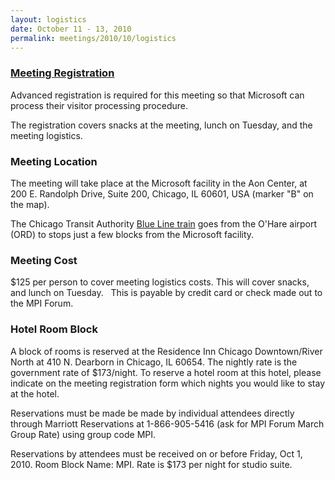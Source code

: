 ```yaml
---
layout: logistics
date: October 11 - 13, 2010
permalink: meetings/2010/10/logistics
---
```


### [Meeting Registration](https://www.ornl.gov/ccsd_registrations/nccs_mpi_forums/)

Advanced registration is required for this meeting so that Microsoft can process their visitor processing procedure.

The registration covers snacks at the meeting, lunch on Tuesday, and the meeting logistics.

### Meeting Location

The meeting will take place at the Microsoft facility in the Aon Center, at 200 E. Randolph Drive, Suite 200, Chicago, IL 60601, USA (marker "B" on the map).

The Chicago Transit Authority [Blue Line train](http://www.transitchicago.com/riding_cta/systemguide/blueline.aspx) goes from the O'Hare airport (ORD) to stops just a few blocks from the Microsoft facility.

### Meeting Cost

$125 per person to cover meeting logistics costs. This will cover snacks, and lunch on Tuesday.   This is payable by credit card or check made out to the MPI Forum.

### Hotel Room Block

A block of rooms is reserved at the Residence Inn Chicago Downtown/River North at 410 N. Dearborn in Chicago, IL 60654\. The nightly rate is the government rate of $173/night. To reserve a hotel room at this hotel, please indicate on the meeting registration form which nights you would like to stay at the hotel.

Reservations must be made be made by individual attendees directly through Marriott Reservations at 1-866-905-5416 (ask for MPI Forum March Group Rate) using group code MPI.

Reservations by attendees must be received on or before Friday, Oct 1, 2010\. Room Block Name: MPI. Rate is $173 per night for studio suite.
